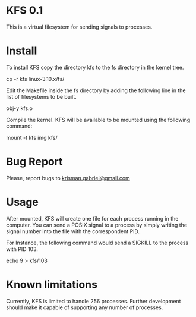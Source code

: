 KFS 0.1
===

This is a virtual filesystem for sending signals to processes.

Install
=======

To install KFS copy the directory kfs to the fs directory in the kernel
tree.

   cp -r kfs linux-3.10.x/fs/

Edit the Makefile inside the fs directory by adding the following line
in the list of filesystems to be built.

   obj-y kfs.o

Compile the kernel. KFS will be available to be mounted using the
following command:

   mount -t kfs img kfs/

Bug Report
==========

Please, report bugs to <krisman.gabriel@gmail.com>

Usage
=====

After mounted, KFS will create one file for each process running in the
computer. You can send a POSIX signal to a process by simply writing the
signal number into the file with the correspondent PID.

For Instance, the following command would send a SIGKILL to the process
with PID 103.

   echo 9 > kfs/103

Known limitations
=================

Currently, KFS is limited to handle 256 processes. Further development
should make it capable of supporting any number of processes.
